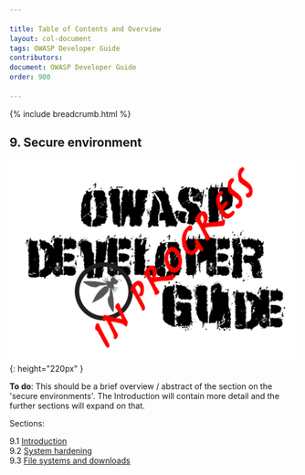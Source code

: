 ```yaml
---

title: Table of Contents and Overview
layout: col-document
tags: OWASP Developer Guide
contributors:
document: OWASP Developer Guide
order: 900

---
```


{% include breadcrumb.html %}

## 9. Secure environment

![Developer Guide](../assets/images/dg_wip.png "OWASP Developer Guide"){: height="220px" }

**To do**: This should be a brief overview / abstract of the section on the 'secure environments'.
The Introduction will contain more detail and the further sections will expand on that.

Sections:

9.1 [Introduction](01-secure-environment.md)  
9.2 [System hardening](02-system-hardening.md)  
9.3 [File systems and downloads](03-files.md)  
